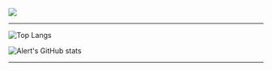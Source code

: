 ![](https://komarev.com/ghpvc/?username=A1exTrask)

---

![Top Langs](https://github-readme-stats.vercel.app/api/top-langs/?username=A1exTrask&theme=radical&hide_border=true&show_icons=true&layout=compact)


![Alert's GitHub stats](https://github-readme-stats.vercel.app/api?username=A1exTrask&theme=radical&hide_border=true&show_icons=true)

---
